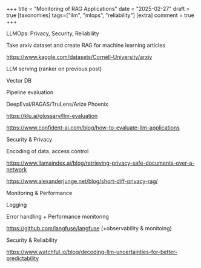 +++
title = "Monitoring of RAG Applications"
date = "2025-02-27"
draft = true
[taxonomies]
tags=["llm", "mlops", "reliability"]
[extra]
comment = true
+++


LLMOps: Privacy, Security, Reliability

Take arxiv dataset and create RAG for machine learning articles

https://www.kaggle.com/datasets/Cornell-University/arxiv

LLM serving (ranker on previous post)

Vector DB


Pipeline evaluation

DeepEval/RAGAS/TruLens/Arize Phoenix



https://klu.ai/glossary/llm-evaluation

https://www.confident-ai.com/blog/how-to-evaluate-llm-applications

Security & Privacy

Encoding of data. access control

https://www.llamaindex.ai/blog/retrieving-privacy-safe-documents-over-a-network

https://www.alexanderjunge.net/blog/short-diff-privacy-rag/

Monitoring & Performance

Logging

Error handling + Performance monitoring

https://github.com/langfuse/langfuse (+observability & monitoing)

Security & Reliability

https://www.watchful.io/blog/decoding-llm-uncertainties-for-better-predictability
